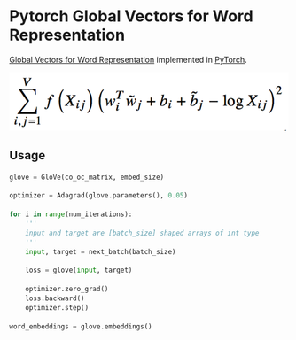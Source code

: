 # Pytorch Global Vectors for Word Representation

[Global Vectors for Word Representation](nlp.stanford.edu/pubs/glove.pdf) implemented in [PyTorch](http://www.pytorch.org).

![NEG Loss Equation](equation.png)

## Usage

```python
glove = GloVe(co_oc_matrix, embed_size)
    
optimizer = Adagrad(glove.parameters(), 0.05)
    
for i in range(num_iterations):
    ''' 
    input and target are [batch_size] shaped arrays of int type
    '''
    input, target = next_batch(batch_size)
        
    loss = glove(input, target)
    
    optimizer.zero_grad()
    loss.backward()
    optimizer.step()
    
word_embeddings = glove.embeddings()        
```